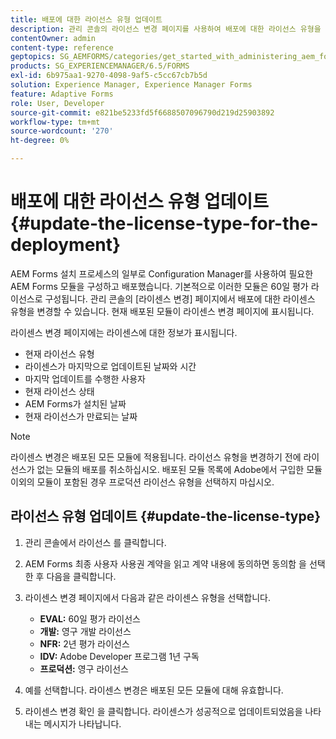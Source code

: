 ```yaml
---
title: 배포에 대한 라이선스 유형 업데이트
description: 관리 콘솔의 라이선스 변경 페이지를 사용하여 배포에 대한 라이선스 유형을 업데이트합니다.
contentOwner: admin
content-type: reference
geptopics: SG_AEMFORMS/categories/get_started_with_administering_aem_forms_on_jee
products: SG_EXPERIENCEMANAGER/6.5/FORMS
exl-id: 6b975aa1-9270-4098-9af5-c5cc67cb7b5d
solution: Experience Manager, Experience Manager Forms
feature: Adaptive Forms
role: User, Developer
source-git-commit: e821be5233fd5f6688507096790d219d25903892
workflow-type: tm+mt
source-wordcount: '270'
ht-degree: 0%

---
```


# 배포에 대한 라이선스 유형 업데이트 {#update-the-license-type-for-the-deployment}

AEM Forms 설치 프로세스의 일부로 Configuration Manager를 사용하여 필요한 AEM Forms 모듈을 구성하고 배포했습니다. 기본적으로 이러한 모듈은 60일 평가 라이선스로 구성됩니다. 관리 콘솔의 [라이센스 변경] 페이지에서 배포에 대한 라이센스 유형을 변경할 수 있습니다. 현재 배포된 모듈이 라이센스 변경 페이지에 표시됩니다.

라이센스 변경 페이지에는 라이센스에 대한 정보가 표시됩니다.

* 현재 라이선스 유형
* 라이센스가 마지막으로 업데이트된 날짜와 시간
* 마지막 업데이트를 수행한 사용자
* 현재 라이선스 상태
* AEM Forms가 설치된 날짜
* 현재 라이선스가 만료되는 날짜

>[!NOTE]
>
>라이센스 변경은 배포된 모든 모듈에 적용됩니다. 라이선스 유형을 변경하기 전에 라이선스가 없는 모듈의 배포를 취소하십시오. 배포된 모듈 목록에 Adobe에서 구입한 모듈 이외의 모듈이 포함된 경우 프로덕션 라이선스 유형을 선택하지 마십시오.

## 라이선스 유형 업데이트 {#update-the-license-type}

1. 관리 콘솔에서 라이선스 를 클릭합니다.
1. AEM Forms 최종 사용자 사용권 계약을 읽고 계약 내용에 동의하면 동의함 을 선택한 후 다음을 클릭합니다.
1. 라이센스 변경 페이지에서 다음과 같은 라이센스 유형을 선택합니다.

   * **EVAL:** 60일 평가 라이선스
   * **개발:** 영구 개발 라이선스
   * **NFR:** 2년 평가 라이선스
   * **IDV:** Adobe Developer 프로그램 1년 구독
   * **프로덕션:** 영구 라이선스

1. 예를 선택합니다. 라이센스 변경은 배포된 모든 모듈에 대해 유효합니다.
1. 라이센스 변경 확인 을 클릭합니다. 라이센스가 성공적으로 업데이트되었음을 나타내는 메시지가 나타납니다.
